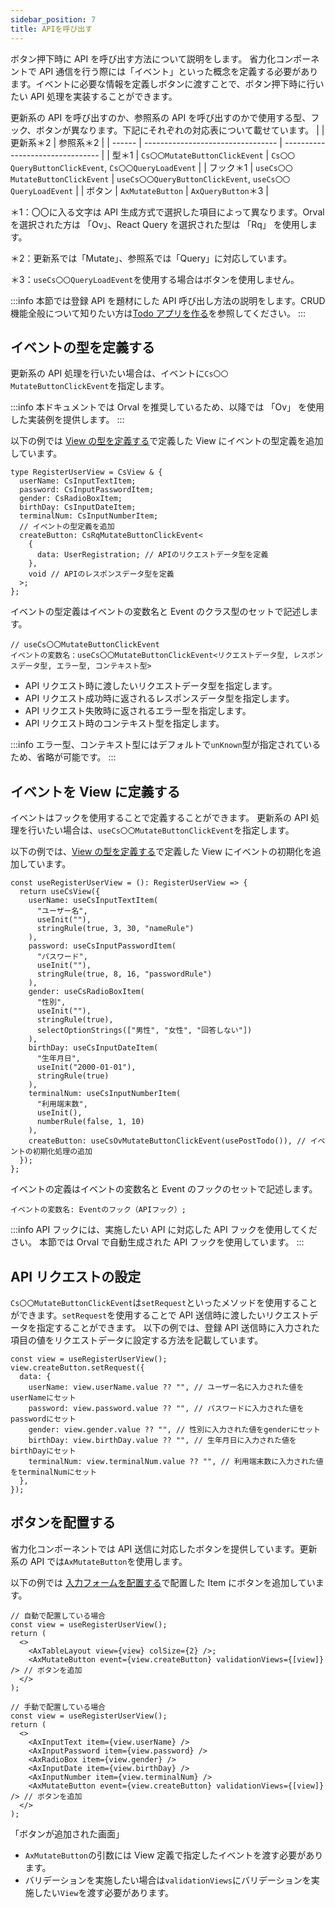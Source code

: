 ```yaml
---
sidebar_position: 7
title: APIを呼び出す
---
```


ボタン押下時に API を呼び出す方法について説明をします。
省力化コンポーネントで API 通信を行う際には「イベント」といった概念を定義する必要があります。イベントに必要な情報を定義しボタンに渡すことで、ボタン押下時に行いたい API 処理を実装することができます。

更新系の API を呼び出すのか、参照系の API を呼び出すのかで使用する型、フック、ボタンが異なります。下記にそれぞれの対応表について載せています。
| | 更新系＊2 | 参照系＊2 |
| ------ | --------------------------------- | -------------------------------- |
| 型＊1 | `Cs〇〇MutateButtonClickEvent` | `Cs〇〇QueryButtonClickEvent`, `Cs〇〇QueryLoadEvent` |
| フック＊1 | `useCs〇〇MutateButtonClickEvent` | `useCs〇〇QueryButtonClickEvent`, `useCs〇〇QueryLoadEvent` |
| ボタン | `AxMutateButton` | `AxQueryButton`＊3 |

＊1：〇〇に入る文字は API 生成方式で選択した項目によって異なります。Orval を選択された方は 「Ov」、React Query を選択された型は 「Rq」 を使用します。

＊2：更新系では「Mutate」、参照系では「Query」に対応しています。

＊3：`useCs〇〇QueryLoadEvent`を使用する場合はボタンを使用しません。

:::info
本節では登録 API を題材にした API 呼び出し方法の説明をします。CRUD 機能全般について知りたい方は[Todo アプリを作る](../crud-function-implementation.md)を参照してください。
:::

## イベントの型を定義する

更新系の API 処理を行いたい場合は、イベントに`Cs〇〇MutateButtonClickEvent`を指定します。

:::info
本ドキュメントでは Orval を推奨しているため、以降では 「Ov」 を使用した実装例を提供します。
:::

以下の例では [View の型を定義する](./define-screen.md#view-の型を定義する)で定義した View にイベントの型定義を追加しています。

```tsx title="Viewにイベントの型を追加する"
type RegisterUserView = CsView & {
  userName: CsInputTextItem;
  password: CsInputPasswordItem;
  gender: CsRadioBoxItem;
  birthDay: CsInputDateItem;
  terminalNum: CsInputNumberItem;
  // イベントの型定義を追加
  createButton: CsRqMutateButtonClickEvent<
    {
      data: UserRegistration; // APIのリクエストデータ型を定義
    },
    void // APIのレスポンスデータ型を定義
  >;
};
```

イベントの型定義はイベントの変数名と Event のクラス型のセットで記述します。

```tsx
// useCs〇〇MutateButtonClickEvent
イベントの変数名：useCs〇〇MutateButtonClickEvent<リクエストデータ型, レスポンスデータ型, エラー型, コンテキスト型>
```

- API リクエスト時に渡したいリクエストデータ型を指定します。
- API リクエスト成功時に返されるレスポンスデータ型を指定します。
- API リクエスト失敗時に返されるエラー型を指定します。
- API リクエスト時のコンテキスト型を指定します。

:::info
エラー型、コンテキスト型にはデフォルトで`unKnown`型が指定されているため、省略が可能です。
:::

## イベントを View に定義する

イベントはフックを使用することで定義することができます。
更新系の API 処理を行いたい場合は、`useCs〇〇MutateButtonClickEvent`を指定します。

以下の例では、[View の型を定義する](./define-screen.md#view-の型を定義する)で定義した View にイベントの初期化を追加しています。

```tsx title="Viewを初期化するフックを作成する"
const useRegisterUserView = (): RegisterUserView => {
  return useCsView({
    userName: useCsInputTextItem(
      "ユーザー名",
      useInit(""),
      stringRule(true, 3, 30, "nameRule")
    ),
    password: useCsInputPasswordItem(
      "パスワード",
      useInit(""),
      stringRule(true, 8, 16, "passwordRule")
    ),
    gender: useCsRadioBoxItem(
      "性別",
      useInit(""),
      stringRule(true),
      selectOptionStrings(["男性", "女性", "回答しない"])
    ),
    birthDay: useCsInputDateItem(
      "生年月日",
      useInit("2000-01-01"),
      stringRule(true)
    ),
    terminalNum: useCsInputNumberItem(
      "利用端末数",
      useInit(),
      numberRule(false, 1, 10)
    ),
    createButton: useCsOvMutateButtonClickEvent(usePostTodo()), // イベントの初期化処理の追加
  });
};
```

イベントの定義はイベントの変数名と Event のフックのセットで記述します。

```tsx
イベントの変数名: Eventのフック（APIフック）;
```

:::info
API フックには、実施したい API に対応した API フックを使用してください。
本節では Orval で自動生成された API フックを使用しています。
:::

## API リクエストの設定

`Cs〇〇MutateButtonClickEvent`は`setRequest`といったメソッドを使用することができます。`setRequest`を使用することで API 送信時に渡したいリクエストデータを指定することができます。
以下の例では、登録 API 送信時に入力された項目の値をリクエストデータに設定する方法を記載しています。

```tsx
const view = useRegisterUserView();
view.createButton.setRequest({
  data: {
    userName: view.userName.value ?? "", // ユーザー名に入力された値をuserNameにセット
    password: view.password.value ?? "", // パスワードに入力された値をpasswordにセット
    gender: view.gender.value ?? "", // 性別に入力された値をgenderにセット
    birthDay: view.birthDay.value ?? "", // 生年月日に入力された値をbirthDayにセット
    terminalNum: view.terminalNum.value ?? "", // 利用端末数に入力された値をterminalNumにセット
  },
});
```

## ボタンを配置する

省力化コンポーネントでは API 送信に対応したボタンを提供しています。更新系の API では`AxMutateButton`を使用します。

以下の例では [入力フォームを配置する](./arrange-items.md)で配置した Item にボタンを追加しています。

```tsx
// 自動で配置している場合
const view = useRegisterUserView();
return (
  <>
    <AxTableLayout view={view} colSize={2} />;
    <AxMutateButton event={view.createButton} validationViews={[view]} /> // ボタンを追加
  </>
);
```

```tsx
// 手動で配置している場合
const view = useRegisterUserView();
return (
  <>
    <AxInputText item={view.userName} />
    <AxInputPassword item={view.password} />
    <AxRadioBox item={view.gender} />
    <AxInputDate item={view.birthDay} />
    <AxInputNumber item={view.terminalNum} />
    <AxMutateButton event={view.createButton} validationViews={[view]} /> // ボタンを追加
  </>
);
```

「ボタンが追加された画面」

- `AxMutateButton`の引数には View 定義で指定したイベントを渡す必要があります。
- バリデーションを実施したい場合は`validationViews`にバリデーションを実施したい`View`を渡す必要があります。